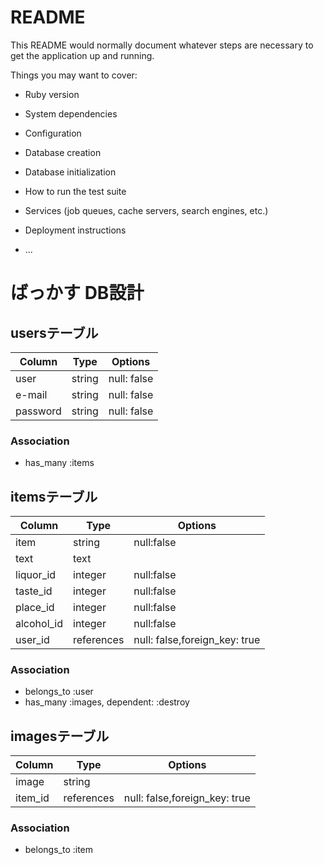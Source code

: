 # README

This README would normally document whatever steps are necessary to get the
application up and running.

Things you may want to cover:

* Ruby version

* System dependencies

* Configuration

* Database creation

* Database initialization

* How to run the test suite

* Services (job queues, cache servers, search engines, etc.)

* Deployment instructions

* ...

# ばっかす DB設計
## usersテーブル
|Column|Type|Options|
|------|----|-------|
|user|string|null: false|
|e-mail|string|null: false|
|password|string|null: false|
### Association
- has_many :items

## itemsテーブル
|Column|Type|Options|
|------|----|-------|
|item|string|null:false|
|text|text||
|liquor_id|integer|null:false|
|taste_id|integer|null:false|
|place_id|integer|null:false|
|alcohol_id|integer|null:false|
|user_id|references|null: false,foreign_key: true|
### Association
- belongs_to :user
- has_many :images, dependent: :destroy 

## imagesテーブル
|Column|Type|Options|
|------|----|-------|
|image|string||
|item_id|references|null: false,foreign_key: true|
### Association
- belongs_to :item

